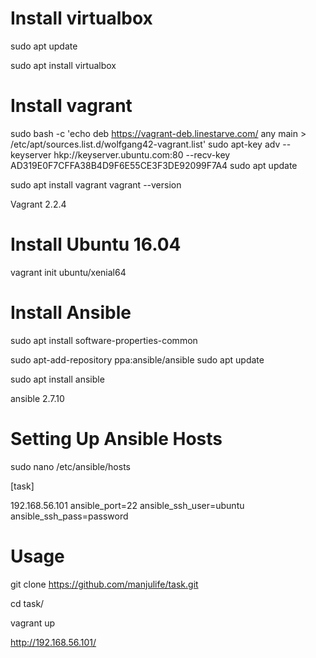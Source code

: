 # Install virtualbox

sudo apt update

sudo apt install virtualbox


# Install vagrant

sudo bash -c 'echo deb https://vagrant-deb.linestarve.com/ any main > /etc/apt/sources.list.d/wolfgang42-vagrant.list'
sudo apt-key adv --keyserver hkp://keyserver.ubuntu.com:80 --recv-key AD319E0F7CFFA38B4D9F6E55CE3F3DE92099F7A4
sudo apt update

sudo apt install vagrant
vagrant --version

Vagrant 2.2.4

# Install Ubuntu 16.04

vagrant init ubuntu/xenial64

# Install Ansible

sudo apt install software-properties-common

sudo apt-add-repository ppa:ansible/ansible
sudo apt update

sudo apt install ansible

ansible 2.7.10

# Setting Up Ansible Hosts

sudo nano /etc/ansible/hosts

[task]

192.168.56.101 ansible_port=22 ansible_ssh_user=ubuntu ansible_ssh_pass=password

# Usage

git clone https://github.com/manjulife/task.git

cd task/

vagrant up

http://192.168.56.101/
